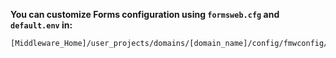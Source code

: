 **You can customize Forms configuration using `formsweb.cfg` and `default.env` in:**
```
[Middleware_Home]/user_projects/domains/[domain_name]/config/fmwconfig/servers/WLS_FORMS/applications/formsapp_12.2.1/config
```
